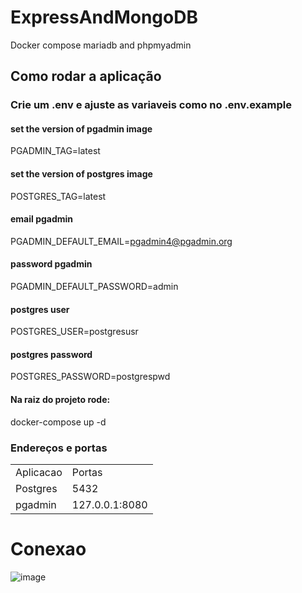 # ExpressAndMongoDB
Docker compose mariadb and phpmyadmin


## Como rodar a aplicação
### Crie um .env e ajuste as variaveis como no .env.example
#### set the version of pgadmin image
PGADMIN_TAG=latest
#### set the version of postgres image
POSTGRES_TAG=latest
#### email pgadmin
PGADMIN_DEFAULT_EMAIL=pgadmin4@pgadmin.org
#### password pgadmin
PGADMIN_DEFAULT_PASSWORD=admin
#### postgres user
POSTGRES_USER=postgresusr
#### postgres password
POSTGRES_PASSWORD=postgrespwd

#### Na raiz do projeto rode:
docker-compose up -d

### Endereços e portas

<table>
  <tr>
      <td>Aplicacao</td>
      <td>Portas</td>
  </tr>
  <tr>
      <td>Postgres</td>
      <td>5432</td>
  </tr>
   <tr>
      <td>pgadmin</td>
      <td>127.0.0.1:8080</td>
  </tr>
</table>

# Conexao
![image](https://github.com/JeanSousa/PgAdminPostgresDB/assets/38965322/0b468bd0-7e44-4d1e-880f-d825f272b55b)

